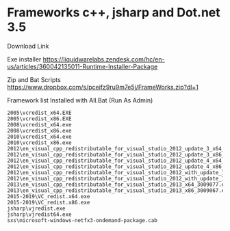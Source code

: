 # Frameworks c++, jsharp and Dot.net 3.5

Download Link

Exe installer
https://liquidwarelabs.zendesk.com/hc/en-us/articles/360042135011-Runtime-Installer-Package

Zip and Bat Scripts
https://www.dropbox.com/s/pceifz9ru9m7e5j/FrameWorks.zip?dl=1

Framework list
Installed with All.Bat (Run As Admin)
```
2005\vcredist_x64.EXE
2005\vcredist_x86.EXE
2008\vcredist_x64.exe
2008\vcredist_x86.exe
2010\vcredist_x64.exe
2010\vcredist_x86.exe
2012\en_visual_cpp_redistributable_for_visual_studio_2012_update_3_x64_2339112.exe
2012\en_visual_cpp_redistributable_for_visual_studio_2012_update_3_x86_2338994.exe
2012\en_visual_cpp_redistributable_for_visual_studio_2012_update_4_x64_3161523.exe
2012\en_visual_cpp_redistributable_for_visual_studio_2012_update_4_x86_3161523.exe
2012\en_visual_cpp_redistributable_for_visual_studio_2012_with_update_1_x64_1204930.exe
2012\en_visual_cpp_redistributable_for_visual_studio_2012_with_update_1_x86_1204944.exe
2013\en_visual_cpp_redistributable_for_visual_studio_2013_x64_3009077.exe
2013\en_visual_cpp_redistributable_for_visual_studio_2013_x86_3009067.exe
2015-2019\VC_redist.x64.exe
2015-2019\VC_redist.x86.exe
jsharp\vjredist.exe
jsharp\vjredist64.exe
sxs\microsoft-windows-netfx3-ondemand-package.cab
```
